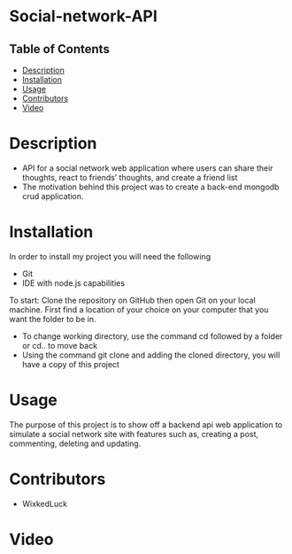 # Social-network-API


## Table of Contents
* [Description](#description)
* [Installation](#installation)
* [Usage](#usage)
 * [Contributors](#contributors)
 * [Video](#Video)

# Description
- API for a social network web application where users can share their thoughts, react to friends’ thoughts, and create a friend list
- The motivation behind this project was to create a back-end mongodb crud application. 




# Installation
In order to install my project you will need the following

- Git
- IDE with node.js capabilities 

To start: 
Clone the repository on GitHub then open Git on your local machine. First find a location of your choice on your computer that you want the folder to be in.
- To change working directory, use the command cd followed by a folder or cd.. to move back  
- Using the command git clone and adding the cloned directory, you will have a copy of this project


# Usage 
The purpose of this project is to show off a backend api web application to simulate a social network site with features such as, creating a post, commenting, deleting and updating. 



# Contributors
- WixkedLuck


# Video 






